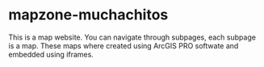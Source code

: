 # mapzone-muchachitos
This is a map website.
You can navigate through subpages, each subpage is a map.
These maps where created using ArcGIS PRO softwate and embedded using iframes.

